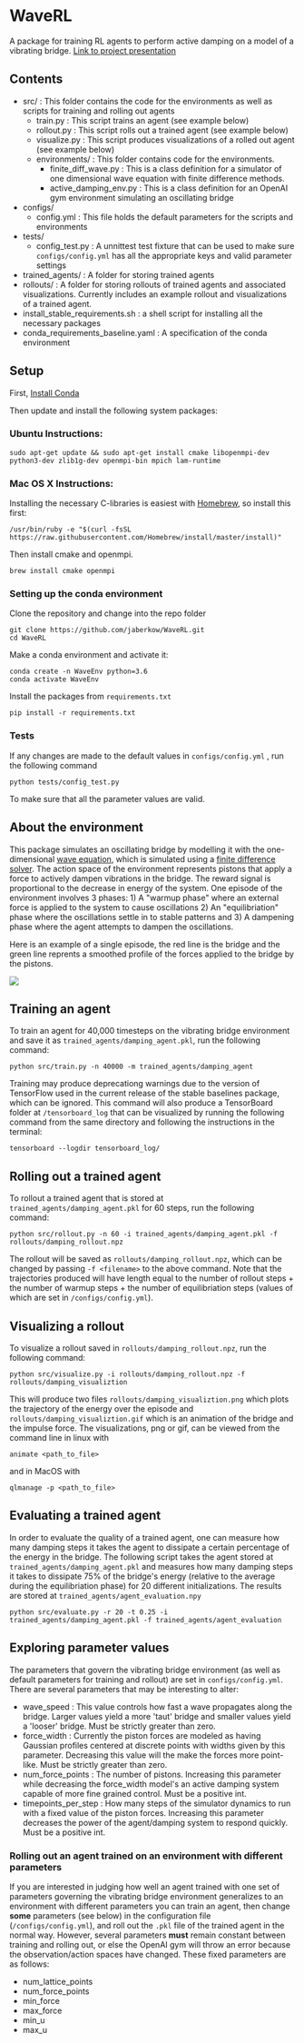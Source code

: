 # WaveRL
A package for training RL agents to perform active damping on a model of a vibrating bridge.  [Link to project presentation](https://docs.google.com/presentation/d/11RFd_cj0aX3AAjNP0hrgOwF8einq7tsvyfX5sfljVik/edit?usp=sharing)

## Contents
* src/ :  This folder contains the code for the environments as well as scripts for training and rolling out agents
	* train.py :  This script trains an agent (see example below)
	* rollout.py : This script rolls out a trained agent (see example below)
	* visualize.py : This script produces visualizations of a rolled out agent (see example below)
	* environments/ : This folder contains code for the environments.
		* finite_diff_wave.py : This is a class definition for a simulator of one dimensional wave equation with finite difference methods.
		* active_damping_env.py : This is a class definition for an OpenAI gym environment simulating an oscillating bridge
* configs/
	* config.yml : This file holds the default parameters for the scripts and environments
* tests/
	* config_test.py :  A unnittest test fixture that can be used to make sure `configs/config.yml` has all the appropriate keys and valid parameter settings
* trained_agents/ : A folder for storing trained agents
* rollouts/ : A folder for storing rollouts of trained agents and associated visualizations.  Currently includes an example rollout and visualizations of a trained agent.
* install_stable_requirements.sh : a shell script for installing all the necessary packages
* conda_requirements_baseline.yaml : A specification of the conda environment

## Setup
First, [Install Conda](https://docs.conda.io/projects/conda/en/latest/user-guide/install/)

Then update and install the following system packages:

### Ubuntu Instructions:
```
sudo apt-get update && sudo apt-get install cmake libopenmpi-dev python3-dev zlib1g-dev openmpi-bin mpich lam-runtime
```
### Mac OS X Instructions:
Installing the necessary C-libraries is easiest with [Homebrew](https://brew.sh/), so install this first:
```
/usr/bin/ruby -e "$(curl -fsSL https://raw.githubusercontent.com/Homebrew/install/master/install)"
```
Then install cmake and openmpi.
```
brew install cmake openmpi
```
### Setting up the conda environment

Clone the repository and change into the repo folder
```
git clone https://github.com/jaberkow/WaveRL.git
cd WaveRL
```

Make a conda environment and activate it:

```
conda create -n WaveEnv python=3.6
conda activate WaveEnv
```
Install the packages from `requirements.txt`

```
pip install -r requirements.txt
```
### Tests

If any changes are made to the default values in `configs/config.yml` , run the following command

```
python tests/config_test.py
```
To make sure that all the parameter values are valid.

## About the environment

This package simulates an oscillating bridge by modelling it with the one-dimensional [wave equation](https://en.wikipedia.org/wiki/Wave_equation), which is simulated using a [finite difference solver](https://en.wikipedia.org/wiki/Finite_difference_method).  The action space of the environment represents pistons that apply a force to actively dampen vibrations in the bridge.  The reward signal is proportional to the decrease in energy of the system.  One episode of the environment involves 3 phases:  1) A "warmup phase" where an external force is applied to the system to cause oscillations 2) An "equilibriation" phase where the oscillations settle in to stable patterns and 3) A dampening phase where the agent attempts to dampen the oscillations.

Here is an example of a single episode, the red line is the bridge and the green line reprents a smoothed profile of the forces applied to the bridge by the pistons.

![](rollouts/example_visualization.gif)

## Training an agent

To train an agent for 40,000 timesteps on the vibrating bridge environment and save it as `trained_agents/damping_agent.pkl`, run the following command:

```
python src/train.py -n 40000 -m trained_agents/damping_agent
```
Training may produce deprecationg warnings due to the version of TensorFlow used in the current release of the stable baselines package, which can be ignored.  This command will also produce a TensorBoard folder at `/tensorboard_log` that can be visualized by running the following command from the same directory and following the instructions in the terminal:

```
tensorboard --logdir tensorboard_log/
```
## Rolling out a trained agent

To rollout a trained agent that is stored at `trained_agents/damping_agent.pkl` for 60 steps, run the following command:

```
python src/rollout.py -n 60 -i trained_agents/damping_agent.pkl -f rollouts/damping_rollout.npz
```

The rollout will be saved as `rollouts/damping_rollout.npz`, which can be changed by passing `-f <filename>` to the above command.  Note that the trajectories produced will have length equal to the number of rollout steps + the number of warmup steps + the number of equilibriation steps (values of which are set in `/configs/config.yml`).

## Visualizing a rollout

To visualize a rollout saved in `rollouts/damping_rollout.npz`, run the following command:

```
python src/visualize.py -i rollouts/damping_rollout.npz -f rollouts/damping_visualiztion
```

This will produce two files `rollouts/damping_visualiztion.png` which plots the trajectory of the energy over the episode and `rollouts/damping_visualiztion.gif` which is an animation of the bridge and the impulse force.  The visualizations, png or gif, can be viewed from the command line in linux with

```
animate <path_to_file>
```
and in MacOS with

```
qlmanage -p <path_to_file>
```

## Evaluating a trained agent

In order to evaluate the quality of a trained agent, one can measure how many damping steps it takes the agent to dissipate a certain percentage of the energy in the bridge.  The following script takes the agent stored at `trained_agents/damping_agent.pkl` and measures how many damping steps it takes to dissipate 75% of the bridge's energy (relative to the average during the equilibriation phase) for 20 different initializations.  The results are stored at `trained_agents/agent_evaluation.npy`

```
python src/evaluate.py -r 20 -t 0.25 -i trained_agents/damping_agent.pkl -f trained_agents/agent_evaluation
```

## Exploring parameter values

The parameters that govern the vibrating bridge environment (as well as default parameters for training and rollout) are set in `configs/config.yml`.  There are several parameters that may be interesting to alter:

* wave_speed :  This value controls how fast a wave propagates along the bridge.  Larger values yield a more 'taut' bridge and smaller values yield a 'looser' bridge.  Must be strictly greater than zero.
* force_width :  Currently the piston forces are modeled as having Gaussian profiles centered at discrete points with widths given by this parameter.  Decreasing this value will the make the forces more point-like.  Must be strictly greater than zero.
* num_force_points :  The number of pistons.  Increasing this parameter while decreasing the force_width model's an active damping system capable of more fine grained control.  Must be a positive int.
* timepoints_per_step : How many steps of the simulator dynamics to run with a fixed value of the piston forces.  Increasing this parameter decreases the power of the agent/damping system to respond quickly.  Must be a positive int.

### Rolling out an agent trained on an environment with different parameters

If you are interested in judging how well an agent trained with one set of parameters governing the vibrating bridge environment generalizes to an environment with different parameters you can train an agent, then change **some** parameters (see below) in the configuration file (`/configs/config.yml`), and roll out the `.pkl` file of the trained agent in the normal way.  However, several parameters **must** remain constant between training and rolling out, or else the OpenAI gym will throw an error because the observation/action spaces have changed.  These fixed parameters are as follows:

* num_lattice_points
* num_force_points
* min_force
* max_force
* min_u
* max_u
